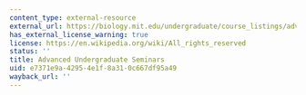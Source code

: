 ```yaml
---
content_type: external-resource
external_url: https://biology.mit.edu/undergraduate/course_listings/advanced_undergraduate_seminars
has_external_license_warning: true
license: https://en.wikipedia.org/wiki/All_rights_reserved
status: ''
title: Advanced Undergraduate Seminars
uid: e7371e9a-4295-4e1f-8a31-0c667df95a49
wayback_url: ''
---
```

